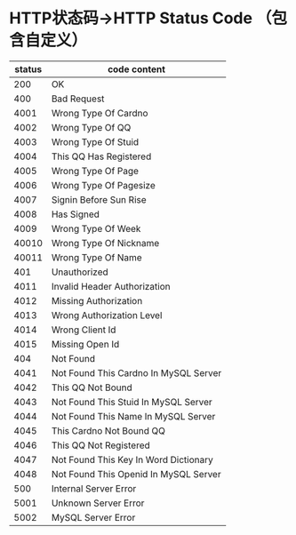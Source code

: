 HTTP状态码->HTTP Status Code （包含自定义）
========================================

| status | code    content                       |
| ------ | ------------------------------------- |
| 200    | OK                                    |
| 400    | Bad Request                           |
| 4001   | Wrong Type Of Cardno                  |
| 4002   | Wrong Type Of QQ                      |
| 4003   | Wrong Type Of Stuid                   |
| 4004   | This QQ Has Registered                |
| 4005   | Wrong Type Of Page                    |
| 4006   | Wrong Type Of Pagesize                |
| 4007   | Signin Before Sun Rise                |
| 4008   | Has Signed                            |
| 4009   | Wrong Type Of Week                    |
| 40010  | Wrong Type Of Nickname                |
| 40011  | Wrong Type Of Name                    |
| 401    | Unauthorized                          |
| 4011   | Invalid Header Authorization          |
| 4012   | Missing Authorization                 |
| 4013   | Wrong Authorization Level             |
| 4014   | Wrong Client Id                       |
| 4015   | Missing Open Id                       |
| 404    | Not Found                             |
| 4041   | Not Found This Cardno In MySQL Server |
| 4042   | This QQ Not Bound                     |
| 4043   | Not Found This Stuid In MySQL Server  |
| 4044   | Not Found This Name In MySQL Server   |
| 4045   | This Cardno Not Bound QQ              |
| 4046   | This QQ Not Registered                |
| 4047   | Not Found This Key In Word Dictionary |
| 4048   | Not Found This Openid In MySQL Server |
| 500    | Internal Server Error                 |
| 5001   | Unknown Server Error                  |
| 5002   | MySQL Server Error                    |

